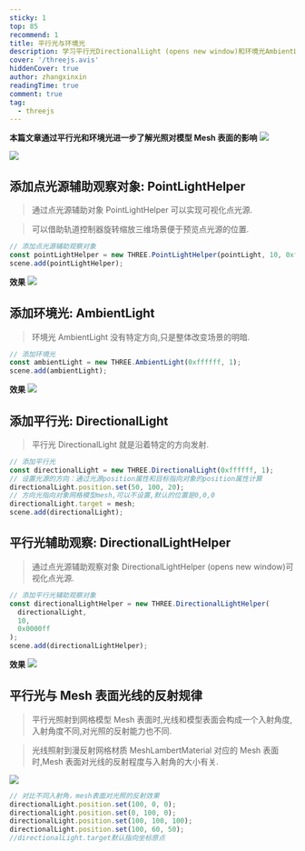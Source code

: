 ```yaml
---
sticky: 1
top: 85
recommend: 1
title: 平行光与环境光
description: 学习平行光DirectionalLight (opens new window)和环境光AmbientLight (opens new window)进一步了解光照对应模型Mesh表面的影响
cover: '/threejs.avis'
hiddenCover: true
author: zhangxinxin
readingTime: true
comment: true
tag:
  - threejs
---
```


**本篇文章通过平行光和环境光进一步了解光照对模型 Mesh 表面的影响**
![](../public/threejs/光源示意图.png)

![](../public/threejs/光源.svg)

## 添加点光源辅助观察对象: PointLightHelper

> 通过点光源辅助对象 PointLightHelper 可以实现可视化点光源.

> 可以借助轨道控制器旋转缩放三维场景便于预览点光源的位置.

```js
// 添加点光源辅助观察对象
const pointLightHelper = new THREE.PointLightHelper(pointLight, 10, 0xff0000);
scene.add(pointLightHelper);
```

**效果**
![](../public/threejs/添加点光源辅助对象.png)

## 添加环境光: AmbientLight

> 环境光 AmbientLight 没有特定方向,只是整体改变场景的明暗.

```js
// 添加环境光
const ambientLight = new THREE.AmbientLight(0xffffff, 1);
scene.add(ambientLight);
```

**效果**
![](../public/threejs/添加环境光.png)

## 添加平行光: DirectionalLight

> 平行光 DirectionalLight 就是沿着特定的方向发射.

```js
// 添加平行光
const directionalLight = new THREE.DirectionalLight(0xffffff, 1);
// 设置光源的方向：通过光源position属性和目标指向对象的position属性计算
directionalLight.position.set(50, 100, 20);
// 方向光指向对象网格模型mesh,可以不设置,默认的位置是0,0,0
directionalLight.target = mesh;
scene.add(directionalLight);
```

## 平行光辅助观察: DirectionalLightHelper

> 通过点光源辅助观察对象 DirectionalLightHelper (opens new window)可视化点光源.

```js
// 添加平行光辅助观察对象
const directionalLightHelper = new THREE.DirectionalLightHelper(
  directionalLight,
  10,
  0x0000ff
);
scene.add(directionalLightHelper);
```

**效果**
![](../public/threejs/添加平行光观察对象.png)

## 平行光与 Mesh 表面光线的反射规律

> 平行光照射到网格模型 Mesh 表面时,光线和模型表面会构成一个入射角度,入射角度不同,对光照的反射能力也不同.

> 光线照射到漫反射网格材质 MeshLambertMaterial 对应的 Mesh 表面时,Mesh 表面对光线的反射程度与入射角的大小有关.

![](../public/threejs/漫反射.jpeg)

```js
// 对比不同入射角，mesh表面对光照的反射效果
directionalLight.position.set(100, 0, 0);
directionalLight.position.set(0, 100, 0);
directionalLight.position.set(100, 100, 100);
directionalLight.position.set(100, 60, 50);
//directionalLight.target默认指向坐标原点
```

